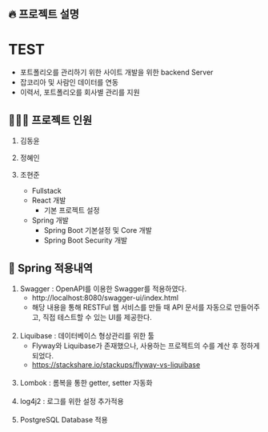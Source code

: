 ## 🔥 프로젝트 설명
# TEST

- 포트폴리오를 관리하기 위한 사이트 개발을 위한 backend Server
- 잡코리아 및 사람인 데이터를 연동
- 이력서, 포트폴리오를 회사별 관리를 지원

## 🧑‍🤝‍🧑 프로젝트 인원


1. 김동윤

2. 정혜인

3. 조현준
   * Fullstack
   * React 개발
     * 기본 프로젝트 설정
   * Spring 개발
     * Spring Boot 기본설정 및 Core 개발
     * Spring Boot Security 개발

## 🚀 Spring 적용내역


1. Swagger : OpenAPI를 이용한 Swagger를 적용하였다.
    * http://localhost:8080/swagger-ui/index.html
    * 해당 내용을 통해 RESTFul 웹 서비스를 만들 때 API 문서를 자동으로 만들어주고, 직접 테스트할 수 있는 UI를 제공한다.
<br/><br/>
2. Liquibase : 데이터베이스 형상관리를 위한 툴
    * Flyway와 Liquibase가 존재했으나, 사용하는 프로젝트의 수를 계산 후 정하게 되었다.
    * https://stackshare.io/stackups/flyway-vs-liquibase
<br/><br/>
3. Lombok : 롬복을 통한 getter, setter 자동화
<br/><br/>
4. log4j2 : 로그를 위한 설정 추가적용
<br/><br/>
5. PostgreSQL Database 적용
